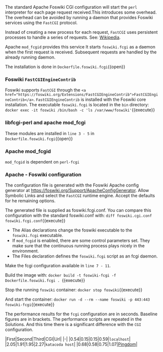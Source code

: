  The standard Apache Foswiki CGI configuration will start the `perl` interpreter for each page request received.This introduces some overhead. The overhead can be avoided by running a daemon that provides Foswiki services using the `FastCGI` protocol.

 Instead of creating a new process for each request, `FastCGI` uses persistent processes to handle a series of requests. See: [Wikipedia](https://en.wikipedia.org/wiki/FastCGI).

 Apache `mod_fcgid` provides this service It starts `foswiki.fcgi` as a daemon when the first request is received. Subsequent requests are handled by the already running daemon.

 The installation is done in `Dockerfile.foswiki.fcgi`{{open}}

### Foswiki `FastCGIEngineContrib`	

 Foswiki supports `FastCGI` through the `<a href="https://foswiki.org/Extensions/FastCGIEngineContrib">FastCGIEngineContrib</a>`. `FastCGIEngineContrib` is installed with the Foswiki core installation. The executable `foswiki.fcgi` is located in the `bin` directory: `docker exec -it foswiki /bin/bash -c 'ls /var/www/foswiki'`{{execute}}

### libfcgi-perl and apache mod\_fcgi	

 These modules are installed in `line 3 - 5` in `Dockerfile.foswiki.fcgi`{{open}}

### Apache mod\_fcgid	

`mod_fcgid` is dependent on `perl-fcgi`

### Apache - Foswiki configuration	

 The configuration file is generated with the Foswiki Apache config generator at <https://foswiki.org/Support/ApacheConfigGenerator>. Allow Symbolic Links and select the `FastCGI` runtime engine. Accept the defaults for he remaining options.

 The generated file is supplied as foswiki.fcgi.conf. You can compare this configuration with the standard foswiki.conf with: `diff foswiki.cgi.conf foswiki.fcgi.conf`{{execute}}

* The Alias declarations change the foswiki executable to the `foswiki.fcgi` executable.
* If `mod_fcgid` is enabled, there are some control parameters set. They make sure that the continuous running process plays nicely in the environment.
* The Files declaration defines the `foswiki.fcgi` script as an fcgi daemon.

 Make the fcgi configuration available in `line 7 - 11`.

 Build the image with: `docker build -t foswiki-fcgi -f Dockerfile.foswiki.fcgi . `{{execute}}

 Stop the running `foswiki` container: `docker stop foswiki`{{execute}}

 And start the container: `docker run -d --rm --name foswiki -p 443:443 foswiki-fcgi`{{execute}}

 The performance results for the `fcgi` configuration are in seconds. Baseline figures are in brackets. The performance scripts are repeated in the Solutions. And this time there is a significant difference with the `CGI` configuration.

|First|Second|Third|CGI|Url|
|-|
|0.54|0.15|0.15|0.59|`localhost`|
|2.05|1.91|1.95|2.27|`katacoda host`|
|0.68|0.58|0.75|1.07|[Pingdom](https://tools.pingdom.com/#!/)|

